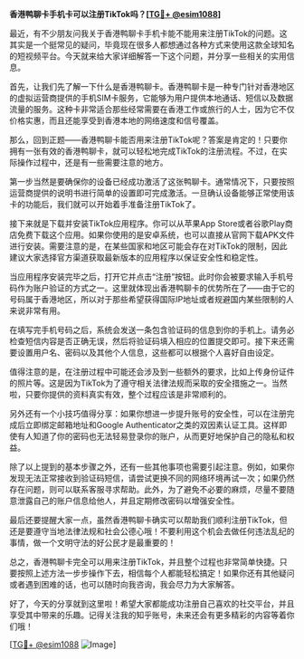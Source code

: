 **香港鸭聊卡手机卡可以注册TikTok吗？[[TG💪+ @esim1088](https://t.me/s/esim1088)]**

最近，有不少朋友问我关于香港鸭聊卡手机卡能不能用来注册TikTok的问题。这其实是一个挺常见的疑问，毕竟现在很多人都想通过各种方式来使用这款全球知名的短视频平台。今天就来给大家详细解答一下这个问题，并分享一些相关的实用信息。

首先，让我们先了解一下什么是香港鸭聊卡。香港鸭聊卡是一种专门针对香港地区的虚拟运营商提供的手机SIM卡服务，它能够为用户提供本地通话、短信以及数据流量的服务。这种卡非常适合那些经常需要在香港工作或旅行的人士，因为它不仅价格实惠，而且还能享受到香港本地的网络速度和信号覆盖。

那么，回到正题——香港鸭聊卡能否用来注册TikTok呢？答案是肯定的！只要你拥有一张有效的香港鸭聊卡，就可以轻松地完成TikTok的注册流程。不过，在实际操作过程中，还是有一些需要注意的地方。

第一步当然是要确保你的设备已经成功激活了这张鸭聊卡。通常情况下，只要按照运营商提供的说明书进行简单的设置即可完成激活。一旦确认设备能够正常使用该卡的功能后，我们就可以开始着手准备注册TikTok了。

接下来就是下载并安装TikTok应用程序。你可以从苹果App Store或者谷歌Play商店免费下载这个应用。如果你使用的是安卓系统，也可以直接从官网下载APK文件进行安装。需要注意的是，在某些国家和地区可能会存在对TikTok的限制，因此建议大家选择官方渠道获取最新版本的应用程序以保证安全性和稳定性。

当应用程序安装完毕之后，打开它并点击“注册”按钮。此时你会被要求输入手机号码作为账户验证的方式之一。这里就体现出香港鸭聊卡的优势所在了——由于它的号码属于香港地区，所以对于那些希望获得国际IP地址或者规避国内某些限制的人来说非常有用。

在填写完手机号码之后，系统会发送一条包含验证码的信息到你的手机上。请务必检查短信内容是否正确无误，然后将验证码填入相应的位置提交即可。接下来还需要设置用户名、密码以及其他个人信息，这些都可以根据个人喜好自由设定。

值得注意的是，在注册过程中可能还会涉及到一些额外的要求，比如上传身份证件的照片等。这是因为TikTok为了遵守相关法律法规而采取的安全措施之一。当然啦，只要你提供的资料真实有效，整个过程应该是非常顺利的。

另外还有一个小技巧值得分享：如果你想进一步提升账号的安全性，可以在注册完成后立即绑定邮箱地址和Google Authenticator之类的双因素认证工具。这样即使有人知道了你的密码也无法轻易登录你的账户，从而更好地保护自己的隐私和权益。

除了以上提到的基本步骤之外，还有一些其他事项也需要引起注意。例如，如果你发现无法正常接收到验证码短信，请尝试更换不同的网络环境再试一次；如果仍然存在问题，则可以联系客服寻求帮助。此外，为了避免不必要的麻烦，尽量不要随意泄露自己的账户信息给他人，并且定期修改密码以增强安全性。

最后还要提醒大家一点，虽然香港鸭聊卡确实可以帮助我们顺利注册TikTok，但还是要遵守当地法律法规和社会公德心哦！不要利用这个机会去做任何违法乱纪的事情，做一个文明守法的好公民才是最重要的！

总之，香港鸭聊卡完全可以用来注册TikTok，并且整个过程也非常简单快捷。只要按照上述方法一步步操作下去，相信每个人都能轻松搞定！如果你还有其他疑问或者遇到困难的话，也可以随时向我咨询，我会尽力为大家解答。

好了，今天的分享就到这里啦！希望大家都能成功注册自己喜欢的社交平台，并且享受其中带来的乐趣。记得关注我的知乎账号，未来还会有更多精彩的内容等着你们哦！

[[TG💪+ @esim1088](https://t.me/s/esim1088) ![Image](https://i.postimg.cc/4NQfJmqS/Snipaste-2025-05-13-00-14-12.png)]